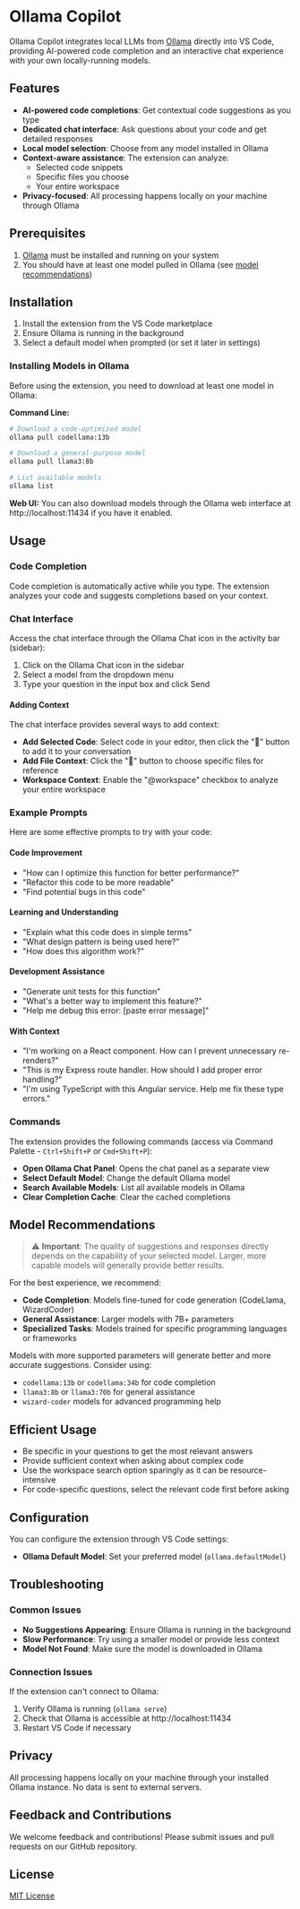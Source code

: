 # Ollama Copilot

Ollama Copilot integrates local LLMs from [Ollama](https://ollama.ai/) directly into VS Code, providing AI-powered code completion and an interactive chat experience with your own locally-running models.

## Features

- **AI-powered code completions**: Get contextual code suggestions as you type
- **Dedicated chat interface**: Ask questions about your code and get detailed responses
- **Local model selection**: Choose from any model installed in Ollama
- **Context-aware assistance**: The extension can analyze:
  - Selected code snippets
  - Specific files you choose
  - Your entire workspace
- **Privacy-focused**: All processing happens locally on your machine through Ollama

## Prerequisites

1. [Ollama](https://ollama.ai/) must be installed and running on your system
2. You should have at least one model pulled in Ollama (see [model recommendations](#model-recommendations))

## Installation

1. Install the extension from the VS Code marketplace
2. Ensure Ollama is running in the background
3. Select a default model when prompted (or set it later in settings)

### Installing Models in Ollama

Before using the extension, you need to download at least one model in Ollama:

**Command Line:**
```bash
# Download a code-optimized model
ollama pull codellama:13b

# Download a general-purpose model
ollama pull llama3:8b

# List available models
ollama list
```

**Web UI:** You can also download models through the Ollama web interface at http://localhost:11434 if you have it enabled.

## Usage

### Code Completion

Code completion is automatically active while you type. The extension analyzes your code and suggests completions based on your context.

### Chat Interface

Access the chat interface through the Ollama Chat icon in the activity bar (sidebar):

1. Click on the Ollama Chat icon in the sidebar
2. Select a model from the dropdown menu
3. Type your question in the input box and click Send

#### Adding Context

The chat interface provides several ways to add context:

- **Add Selected Code**: Select code in your editor, then click the "📄" button to add it to your conversation
- **Add File Context**: Click the "📎" button to choose specific files for reference
- **Workspace Context**: Enable the "@workspace" checkbox to analyze your entire workspace

### Example Prompts

Here are some effective prompts to try with your code:

#### Code Improvement
- "How can I optimize this function for better performance?"
- "Refactor this code to be more readable"
- "Find potential bugs in this code"

#### Learning and Understanding
- "Explain what this code does in simple terms"
- "What design pattern is being used here?"
- "How does this algorithm work?"

#### Development Assistance
- "Generate unit tests for this function"
- "What's a better way to implement this feature?"
- "Help me debug this error: [paste error message]"

#### With Context
- "I'm working on a React component. How can I prevent unnecessary re-renders?"
- "This is my Express route handler. How should I add proper error handling?"
- "I'm using TypeScript with this Angular service. Help me fix these type errors."

### Commands

The extension provides the following commands (access via Command Palette - `Ctrl+Shift+P` or `Cmd+Shift+P`):

- **Open Ollama Chat Panel**: Opens the chat panel as a separate view
- **Select Default Model**: Change the default Ollama model
- **Search Available Models**: List all available models in Ollama
- **Clear Completion Cache**: Clear the cached completions

## Model Recommendations

> ⚠️ **Important**: The quality of suggestions and responses directly depends on the capability of your selected model. Larger, more capable models will generally provide better results.

For the best experience, we recommend:

- **Code Completion**: Models fine-tuned for code generation (CodeLlama, WizardCoder)
- **General Assistance**: Larger models with 7B+ parameters
- **Specialized Tasks**: Models trained for specific programming languages or frameworks

Models with more supported parameters will generate better and more accurate suggestions. Consider using:

- `codellama:13b` or `codellama:34b` for code completion
- `llama3:8b` or `llama3:70b` for general assistance
- `wizard-coder` models for advanced programming help

## Efficient Usage

- Be specific in your questions to get the most relevant answers
- Provide sufficient context when asking about complex code
- Use the workspace search option sparingly as it can be resource-intensive
- For code-specific questions, select the relevant code first before asking

## Configuration

You can configure the extension through VS Code settings:

- **Ollama Default Model**: Set your preferred model (`ollama.defaultModel`)

## Troubleshooting

### Common Issues

- **No Suggestions Appearing**: Ensure Ollama is running in the background
- **Slow Performance**: Try using a smaller model or provide less context
- **Model Not Found**: Make sure the model is downloaded in Ollama

### Connection Issues

If the extension can't connect to Ollama:

1. Verify Ollama is running (`ollama serve`)
2. Check that Ollama is accessible at http://localhost:11434
3. Restart VS Code if necessary

## Privacy

All processing happens locally on your machine through your installed Ollama instance. No data is sent to external servers.

## Feedback and Contributions

We welcome feedback and contributions! Please submit issues and pull requests on our GitHub repository.

## License

[MIT License](LICENSE)

